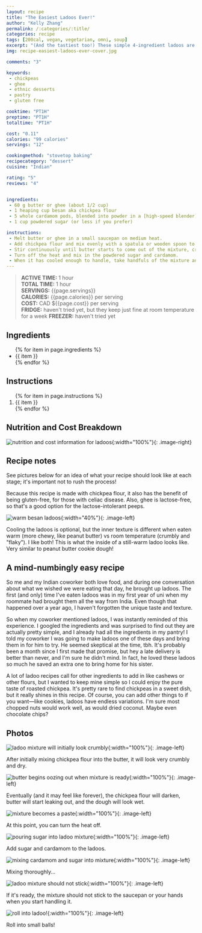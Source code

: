 ```yaml
---
layout: recipe
title: "The Easiest Ladoos Ever!"
author: "Kelly Zhang"
permalink: /:categories/:title/
categories: recipe
tags: [200cal, vegan, vegetarian, omni, soup]
excerpt: "(And the tastiest too!) These simple 4-ingredient ladoos are so creamy and delicious I couldn't stop eating them even before they cooled down. My coworkers loved them."
img: recipe-easiest-ladoos-ever-cover.jpg

comments: "3"

keywords:
 - chickpeas
 - ghee
 - ethnic desserts
 - pastry
 - gluten free

cooktime: "PT1H"
preptime: "PT1H"
totaltime: "PT1H"

cost: "0.11"
calories: "99 calories"
servings: "12"

cookingmethod: "stovetop baking"
recipecategory: "dessert"
cuisine: "Indian"

rating: "5"
reviews: "4"


ingredients:
 - 60 g butter or ghee (about 1/2 cup)
 - 1 heaping cup besan aka chickpea flour
 - 5 whole cardamom pods, blended into powder in a [high-speed blender](https://amzn.to/2FrvF89), or 1/4 tsp cardamom powder
 - 1 cup powdered sugar (or less if you prefer)

instructions:
 - Melt butter or ghee in a small saucepan on medium heat.
 - Add chickpea flour and mix evenly with a spatula or wooden spoon to form a crumbly mixture.
 - Stir continuously until butter starts to come out of the mixture, creating a paste that resembles thick peanut butter. (You may want to turn heat to medium-low at this point, so you can be lazier and stir less often while reducing the chance of burning  it.) This step takes a looong time so don't get impatient or give up hope! Your first sign that the mixture is almost there is when it starts getting darker in places.
 - Turn off the heat and mix in the powdered sugar and cardamom.
 - When it has cooled enough to handle, take handfuls of the mixture and roll with your palms into ping pong-sized balls. Place on a piece of plastic wrap or parchment paper and let it cool before enjoying (optional).
---
```


> **ACTIVE TIME:** 1 hour  
> **TOTAL TIME:** 1 hour  
> **SERVINGS:** {{page.servings}}  
> **CALORIES:** {{page.calories}} per serving  
> **COST:** CAD ${{page.cost}} per serving  
> **FRIDGE:** haven't tried yet, but they keep just fine at room temperature for a week
> **FREEZER:** haven't tried yet

## Ingredients

<ul>
  {% for item in page.ingredients %}
    <li>{{ item }}</li>
  {% endfor %}
</ul>

## Instructions

<ol>
  {% for item in page.instructions %}
    <li>{{ item }}</li>
  {% endfor %}
</ol>


## Nutrition and Cost Breakdown

![nutrition and cost information for ladoos](/food/images/recipe-easiest-ladoos-ever-nutrition.jpg){:width="100%"}{: .image-right}

## Recipe notes

See pictures below for an idea of what your recipe should look like at each stage; it's important not to rush the process!

Because this recipe is made with chickpea flour, it also has the benefit of being gluten-free, for those with celiac disease. Also, ghee is lactose-free, so that's a good option for the lactose-intolerant peeps.

![warm besan ladoos](/food/images/recipe-easiest-ladoos-ever.jpg){:width="40%"}{: .image-left}

Cooling the ladoos is optional, but the inner texture is different when eaten warm (more chewy, like peanut butter) vs room temperature (crumbly and "flaky"). I like both! This is what the inside of a still-warm ladoo looks like. Very similar to peanut butter cookie dough!

## A mind-numbingly easy recipe

So me and my Indian coworker both love food, and during one conversation about what we wished we were eating that day, he brought up ladoos. The first (and only) time I've eaten ladoos was in my first year of uni when my roommate had brought them all the way from India. Even though that happened over a year ago, I haven't forgotten the unique taste and texture.

So when my coworker mentioned ladoos, I was instantly reminded of this experience. I googled the ingredients and was surprised to find out they are actually pretty simple, and I already had all the ingredients in my pantry! I told my coworker I was going to make ladoos one of these days and bring them in for him to try. He seemed skeptical at the time, tbh. It's probably been a month since I first made that promise, but hey a late delivery is better than never, and I'm sure he didn't mind. In fact, he loved these ladoos so much he saved an extra one to bring home for his sister.

A lot of ladoo recipes call for other ingredients to add in like cashews or other flours, but I wanted to keep mine simple so I could enjoy the pure taste of roasted chickpea. It's pretty rare to find chickpeas in a sweet dish, but it really shines in this recipe. Of course, you can add other things to if you want—like cookies, ladoos have endless variations. I'm sure most chopped nuts would work well, as would dried coconut. Maybe even chocolate chips?

## Photos

![ladoo mixture will initially look crumbly](/food/images/recipe-easiest-ladoos-ever-1.jpg){:width="100%"}{: .image-left}

After initially mixing chickpea flour into the butter, it will look very crumbly and dry.

![butter begins oozing out when mixture is ready](/food/images/recipe-easiest-ladoos-ever-2.jpg){:width="100%"}{: .image-left}

Eventually (and it may feel like forever), the chickpea flour will darken, butter will start leaking out, and the dough will look wet.

![mixture becomes a paste](/food/images/recipe-easiest-ladoos-ever-3.jpg){:width="100%"}{: .image-left}

At this point, you can turn the heat off.

![pouring sugar into ladoo mixture](/food/images/recipe-easiest-ladoos-ever-4.jpg){:width="100%"}{: .image-left}

Add sugar and cardamom to the ladoos.

![mixing cardamom and sugar into mixture](/food/images/recipe-easiest-ladoos-ever-5.jpg){:width="100%"}{: .image-left}

Mixing thoroughly...

![ladoo mixture should not stick](/food/images/recipe-easiest-ladoos-ever-6.jpg){:width="100%"}{: .image-left}

If it's ready, the mixture should not stick to the saucepan or your hands when you start handling it.

![roll into ladoo!](/food/images/recipe-easiest-ladoos-ever-7.jpg){:width="100%"}{: .image-left}

Roll into small balls!
